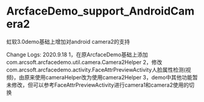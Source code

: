 # ArcfaceDemo_support_AndroidCamera2
虹软3.0demo基础上增加对android camera2的支持

Change Logs:
2020.9.18
1，在原ArcfaceDemo基础上添加com.arcsoft.arcfacedemo.util.camera.Camera2Helper
2，修改com.arcsoft.arcfacedemo.activity.FaceAttrPreviewActivity人脸属性检测(视频)，由原来使用cameraHelper改为使用camera2Helper
3，demo中其他功能暂未修改，但可以参考FaceAttrPreviewActivity进行camera1和camera2使用的切换
